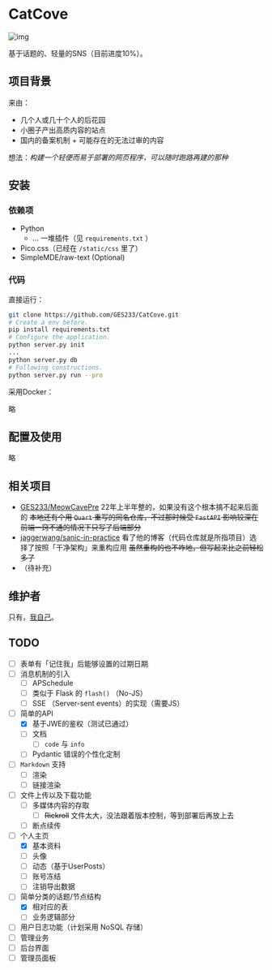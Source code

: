 # CatCove
![img](https://img.shields.io/badge/license-WTFPL-blue)

基于话题的、轻量的SNS（目前进度10%）。

## 项目背景

来由：

- 几个人或几十个人的后花园
- 小圈子产出高质内容的站点
- 国内的备案机制 + 可能存在的无法过审的内容

想法：*构建一个轻便而易于部署的网页程序，可以随时跑路再建的那种*

## 安装

### 依赖项

- Python
  - ... 一堆插件（见 `requirements.txt` ）
- Pico.css（已经在 `/static/css` 里了）
- SimpleMDE/raw-text (Optional)

### 代码

直接运行：

```bash
git clone https://github.com/GES233/CatCove.git
# Create a env before.
pip install requirements.txt
# Configure the application.
python server.py init
...
python server.py db
# Following constructions.
python server.py run --pro
```

采用Docker：

略

## 配置及使用

略

## 相关项目

- [GES233/MeowCavePre](https://github.com/GES233/MeowCavePre) 22年上半年整的，如果没有这个根本搞不起来后面的 ~~本地还有个用 `Quart` 重写的同名仓库，不过那时候受 `FastAPI` 影响较深在前端一窍不通的情况下只写了后端部分~~
- [jaggerwang/sanic-in-practice](https://github.com/jaggerwang/sanic-in-practice) 看了他的博客（代码仓库就是所指项目）选择了按照「干净架构」来重构应用 ~~虽然重构的也不咋地，但写起来比之前轻松多了~~
- （待补充）

## 维护者

只有，[我自己](https://github.com/GES233)。

## TODO

- [ ] 表单有「记住我」后能够设置的过期日期
- [ ] 消息机制的引入
  - [ ] APSchedule
  - [ ] 类似于 Flask 的 `flash()` （No-JS）
  - [ ] SSE （Server-sent events）的实现（需要JS）
- [ ] 简单的API
  - [x] 基于JWE的鉴权（测试已通过）
  - [ ] 文档
    - [ ] `code` 与 `info`
  - [ ] Pydantic 错误的个性化定制
- [ ] `Markdown` 支持
  - [ ] 渲染
  - [ ] 链接渲染
- [ ] 文件上传以及下载功能
  - [ ] 多媒体内容的存取
    - [ ] ~~Rickroll~~ 文件太大，没法跟着版本控制，等到部署后再放上去
  - [ ] 断点续传
- [ ] 个人主页
  - [x] 基本资料
  - [ ] 头像
  - [ ] 动态（基于UserPosts）
  - [ ] 账号冻结
  - [ ] 注销导出数据
- [ ] 简单分类的话题/节点结构
  - [x] 相对应的表
  - [ ] 业务逻辑部分
- [ ] 用户日志功能（计划采用 NoSQL 存储）
- [ ] 管理业务
 - [ ] 后台界面
 - [ ] 管理员面板
